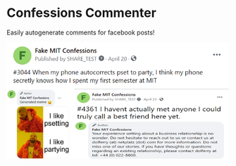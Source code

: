 # Confessions Commenter

Easily autogenerate comments for facebook posts!

![image](./fake_confessions_demo.png)
